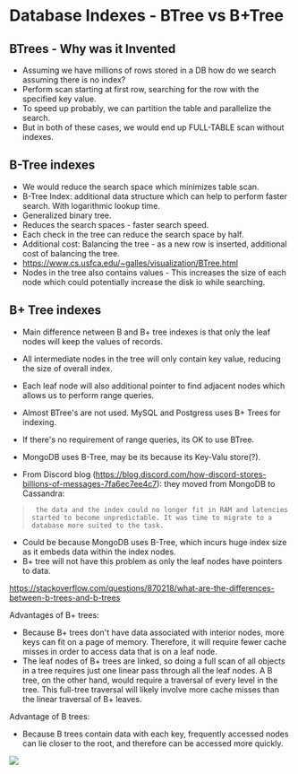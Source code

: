 # Database Indexes - BTree vs B+Tree


## BTrees - Why was it Invented
* Assuming we have millions of rows stored in a DB how do we search assuming there is no index?
* Perform scan starting at first row, searching for the row with the specified key value.
* To speed up probably, we can partition the table and parallelize the search.
* But in both of these cases, we would end up FULL-TABLE scan without indexes.

## B-Tree indexes 
* We would reduce the search space which minimizes table scan.
* B-Tree Index: additional data structure which can help to perform faster search. With logarithmic lookup time.
* Generalized binary tree.
* Reduces the search spaces - faster search speed. 
* Each check in the tree can reduce the search space by half.
* Additional cost: Balancing the tree - as a new row is inserted, additional cost of balancing the tree.
* https://www.cs.usfca.edu/~galles/visualization/BTree.html
* Nodes in the tree also contains values - This increases the size of each node which could potentially increase the disk io while searching.

## B+ Tree indexes
* Main difference netween B and B+ tree indexes is that only the leaf nodes will keep the values of records.
* All intermediate nodes in the tree will only contain key value, reducing the size of overall index.
* Each leaf node will also additional pointer to find adjacent nodes which allows us to perform range queries.

* Almost BTree's are not used. MySQL and Postgress uses B+ Trees for indexing.
* If there's no requirement of range queries, its OK to use BTree.
* MongoDB uses B-Tree, may be its because its Key-Valu store(?).
* From Discord blog (https://blog.discord.com/how-discord-stores-billions-of-messages-7fa6ec7ee4c7): they moved from MongoDB to Cassandra:
>``` the data and the index could no longer fit in RAM and latencies started to become unpredictable. It was time to migrate to a database more suited to the task.```
* Could be because MongoDB uses B-Tree, which incurs huge index size as it embeds data within the index nodes.
* B+ tree will not have this problem as only the leaf nodes have pointers to data.


https://stackoverflow.com/questions/870218/what-are-the-differences-between-b-trees-and-b-trees

Advantages of B+ trees:
* Because B+ trees don't have data associated with interior nodes, more keys can fit on a page of memory. Therefore, it will require fewer cache misses in order to access data that is on a leaf node.
* The leaf nodes of B+ trees are linked, so doing a full scan of all objects in a tree requires just one linear pass through all the leaf nodes. A B tree, on the other hand, would require a traversal of every level in the tree. This full-tree traversal will likely involve more cache misses than the linear traversal of B+ leaves.

Advantage of B trees:
* Because B trees contain data with each key, frequently accessed nodes can lie closer to the root, and therefore can be accessed more quickly.

![](https://i.stack.imgur.com/l6UyF.png)


